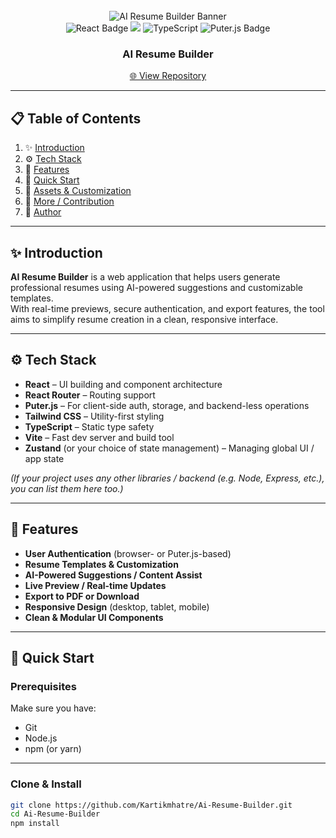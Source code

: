 <div align="center">
  <br />

  <img src="public/readme/ai-resume-builder-banner.webp" alt="AI Resume Builder Banner">
  <br />

  <div>
    <img alt="React Badge" src="https://img.shields.io/badge/React-4c84f3?style=for-the-badge&logo=react&logoColor=white">
    <img src="https://img.shields.io/badge/-Tailwind-38B2AC?style=for-the-badge&logo=tailwind-css&logoColor=white" />
    <img src="https://img.shields.io/badge/-TypeScript-black?style=for-the-badge&logoColor=white&logo=typescript&color=3178C6" alt="TypeScript" />
    <img alt="Puter.js Badge" src="https://img.shields.io/badge/Puter.js-181758?style=for-the-badge&logoColor=white">
  </div>

  <h3 align="center">AI Resume Builder</h3>

  <div align="center">
    <a href="https://github.com/Kartikmhatre/Ai-Resume-Builder">🌐 View Repository</a>
  </div>
</div>

---

## 📋 Table of Contents

1. ✨ [Introduction](#introduction)  
2. ⚙️ [Tech Stack](#tech-stack)  
3. 🔋 [Features](#features)  
4. 🤸 [Quick Start](#quick-start)  
5. 🔗 [Assets & Customization](#assets)  
6. 🚀 [More / Contribution](#more)  
7. 🧠 [Author](#author)

---

## ✨ Introduction

**AI Resume Builder** is a web application that helps users generate professional resumes using AI-powered suggestions and customizable templates.  
With real-time previews, secure authentication, and export features, the tool aims to simplify resume creation in a clean, responsive interface.

---

## ⚙️ Tech Stack

- **React** – UI building and component architecture  
- **React Router** – Routing support  
- **Puter.js** – For client-side auth, storage, and backend-less operations  
- **Tailwind CSS** – Utility-first styling  
- **TypeScript** – Static type safety  
- **Vite** – Fast dev server and build tool  
- **Zustand** (or your choice of state management) – Managing global UI / app state  

*(If your project uses any other libraries / backend (e.g. Node, Express, etc.), you can list them here too.)*

---

## 🔋 Features

- **User Authentication** (browser- or Puter.js-based)  
- **Resume Templates & Customization**  
- **AI-Powered Suggestions / Content Assist**  
- **Live Preview / Real-time Updates**  
- **Export to PDF or Download**  
- **Responsive Design** (desktop, tablet, mobile)  
- **Clean & Modular UI Components**

---

## 🤸 Quick Start

### Prerequisites

Make sure you have:

- Git  
- Node.js  
- npm (or yarn)  

---

### Clone & Install

```bash
git clone https://github.com/Kartikmhatre/Ai-Resume-Builder.git
cd Ai-Resume-Builder
npm install
